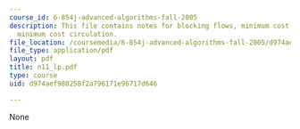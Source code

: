 ```yaml
---
course_id: 6-854j-advanced-algorithms-fall-2005
description: This file contains notes for blocking flows, minimum cost maximum flow,
  minimum cost circulation.
file_location: /coursemedia/6-854j-advanced-algorithms-fall-2005/d974aef980258f2a796171e96717d646_n11_lp.pdf
file_type: application/pdf
layout: pdf
title: n11_lp.pdf
type: course
uid: d974aef980258f2a796171e96717d646

---
```

None